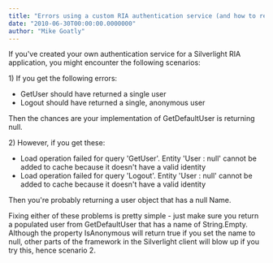 ```yaml
---
title: "Errors using a custom RIA authentication service (and how to resolve them)"
date: "2010-06-30T00:00:00.0000000"
author: "Mike Goatly"
---
```

If you've created your own authentication service for a
Silverlight RIA application\, you might encounter the following
scenarios:

1\) If you get the following errors:

- GetUser should have returned a single user
- Logout should have returned a single\, anonymous user

Then the chances are your implementation of GetDefaultUser is
returning null\.

2\) However\, if you get these:

- Load operation failed for query 'GetUser'\. Entity 'User : null'
cannot be added to cache because it doesn't have a valid
identity
- Load operation failed for query 'Logout'\. Entity 'User : null'
cannot be added to cache because it doesn't have a valid
identity

Then you're probably returning a user object that has a null
Name\.

Fixing either of these problems is pretty simple \- just make
sure you return a populated user from GetDefaultUser that has a
name of String\.Empty\. Although the property IsAnonymous will return
true if you set the name to null\, other parts of the framework in
the Silverlight client will blow up if you try this\, hence scenario
2\.

